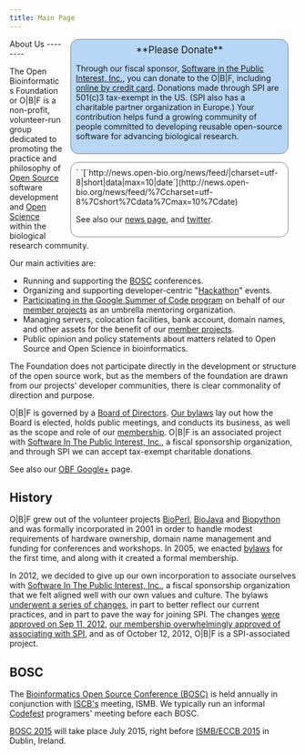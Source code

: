 ```yaml
---
title: Main Page
---
```


<div style="float:right;">
<div style="width:26em; background-color: rgb(184,214,245); border: 1px solid grey; border-radius: 1em; margin: 0em 1em 0em 1em; padding: 0.6em;">
<span style="font-size: larger">

<center>
**Please Donate**

</center>
</span>

Through our fiscal sponsor, [Software in the Public Interest,
Inc.](http://spi-inc.org/donations), you can donate to the O|B|F,
including [online by credit
card](https://co.clickandpledge.com/advanced/default.aspx?wid=66788#).
Donations made through SPI are 501(c)3 tax-exempt in the US. (SPI also
has a charitable partner organization in Europe.) Your contribution
helps fund a growing community of people committed to developing
reusable open-source software for advancing biological research.

</div>
<div style="width:26em; background-color: white; border: 1px solid grey; border-radius: 1em; margin: 1em 1em 0em 1em; padding: 0.6em;">
` `<rss>[`http://news.open-bio.org/news/feed/|charset=utf-8|short|data|max=10|date`](http://news.open-bio.org/news/feed/%7Ccharset=utf-8%7Cshort%7Cdata%7Cmax=10%7Cdate)</rss>

See also our [news page](News "wikilink"), and
[twitter](http://twitter.com/obf_news).

</div>
</div>
About Us
--------

The Open Bioinformatics Foundation or O|B|F is a non-profit,
volunteer-run group dedicated to promoting the practice and philosophy
of [Open Source](wp:open_source "wikilink") software development and
[Open Science](wp:Open_science "wikilink") within the biological
research community.

Our main activities are:

-   Running and supporting the [BOSC](BOSC "wikilink") conferences.
-   Organizing and supporting developer-centric
    "[Hackathon](Hackathon "wikilink")" events.
-   [ Participating in the Google Summer of Code
    program](Google_Summer_of_Code "wikilink") on behalf of our [ member
    projects](Projects "wikilink") as an umbrella
    mentoring organization.
-   Managing servers, colocation facilities, bank account, domain names,
    and other assets for the benefit of our [ member
    projects](Projects "wikilink").
-   Public opinion and policy statements about matters related to Open
    Source and Open Science in bioinformatics.

The Foundation does not participate directly in the development or
structure of the open source work, but as the members of the foundation
are drawn from our projects' developer communities, there is clear
commonality of direction and purpose.

O|B|F is governed by a [Board of Directors](Board "wikilink"). [ Our
bylaws](:File:OBF-Bylaws.pdf "wikilink") lay out how the Board is
elected, holds public meetings, and conducts its business, as well as
the scope and role of our [membership](membership "wikilink"). O|B|F is
an associated project with [Software In The Public Interest,
Inc.](http://spi-inc.org/), a fiscal sponsorship organization, and
through SPI we can accept tax-exempt charitable donations.

See also our [OBF
Google+](https://plus.google.com/115564754756543103019) page.

History
-------

O|B|F grew out of the volunteer projects [BioPerl](BioPerl "wikilink"),
[BioJava](BioJava "wikilink") and [Biopython](Biopython "wikilink") and
was formally incorporated in 2001 in order to handle modest requirements
of hardware ownership, domain name management and funding for
conferences and workshops. In 2005, we enacted [
bylaws](:File:OBF-Bylaws.pdf "wikilink") for the first time, and along
with it created a formal membership.

In 2012, we decided to give up our own incorporation to associate
ourselves with [Software In The Public Interest,
Inc.](http://spi-inc.org/), a fiscal sponsorship organization that we
felt aligned well with our own values and culture. The bylaws [underwent
a series of changes](https://github.com/OBF/obf-docs/pull/8), in part to
better reflect our current practices, and in part to pave the way for
joining SPI. The changes [ were approved on Sep 11,
2012](Minutes:2012_Sep_ConfCall "wikilink"), [our membership
overwhelmingly approved of associating with
SPI](http://vote.heliosvoting.org/helios/e/OBFjoiningSPI), and as of
October 12, 2012, O|B|F is a SPI-associated project.

BOSC
----

The [Bioinformatics Open Source Conference (BOSC)](BOSC "wikilink") is
held annually in conjunction with [ISCB's](http://www.iscb.org) meeting,
ISMB. We typically run an informal [Codefest](Codefest "wikilink")
programers' meeting before each BOSC.

[BOSC 2015](BOSC_2015 "wikilink") will take place July 2015, right
before [ISMB/ECCB 2015](http://www.iscb.org/ismbeccb2015) in Dublin,
Ireland.
